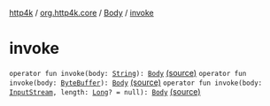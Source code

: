 [http4k](../../index.md) / [org.http4k.core](../index.md) / [Body](index.md) / [invoke](./invoke.md)

# invoke

`operator fun invoke(body: `[`String`](https://kotlinlang.org/api/latest/jvm/stdlib/kotlin/-string/index.html)`): `[`Body`](index.md) [(source)](https://github.com/http4k/http4k/blob/master/http4k-core/src/main/kotlin/org/http4k/core/http.kt#L30)
`operator fun invoke(body: `[`ByteBuffer`](https://docs.oracle.com/javase/9/docs/api/java/nio/ByteBuffer.html)`): `[`Body`](index.md) [(source)](https://github.com/http4k/http4k/blob/master/http4k-core/src/main/kotlin/org/http4k/core/http.kt#L31)
`operator fun invoke(body: `[`InputStream`](https://docs.oracle.com/javase/9/docs/api/java/io/InputStream.html)`, length: `[`Long`](https://kotlinlang.org/api/latest/jvm/stdlib/kotlin/-long/index.html)`? = null): `[`Body`](index.md) [(source)](https://github.com/http4k/http4k/blob/master/http4k-core/src/main/kotlin/org/http4k/core/http.kt#L36)